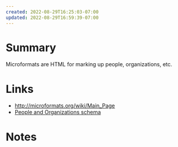 ```yaml
---
created: 2022-08-29T16:25:03-07:00
updated: 2022-08-29T16:59:39-07:00
---
```

# Summary
Microformats are HTML for marking up people, organizations, etc.

# Links
- http://microformats.org/wiki/Main_Page
- [People and Organizations schema](http://microformats.org/wiki/h-card)

# Notes
